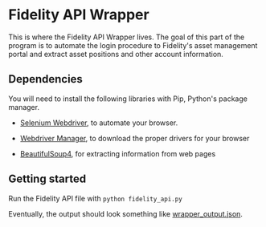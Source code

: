 # Fidelity API Wrapper

This is where the Fidelity API Wrapper lives. The goal of this part of the
program is to automate the login procedure to Fidelity's asset management portal
and extract asset positions and other account information.

## Dependencies
You will need to install the following libraries with Pip, Python's package manager.

 * [Selenium Webdriver](https://www.selenium.dev/documentation/webdriver/getting_started/), to automate your browser.

 * [Webdriver Manager](https://github.com/SergeyPirogov/webdriver_manager), to download the proper drivers for your browser

 * [BeautifulSoup4](https://pypi.org/project/beautifulsoup4/), for extracting information from web pages

## Getting started

Run the Fidelity API file with `python fidelity_api.py`

Eventually, the output should look something like [wrapper_output.json](wrapper_output.json).